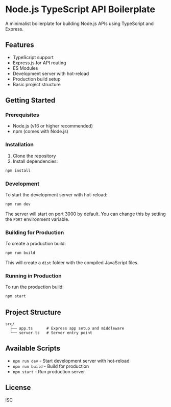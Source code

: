 # Node.js TypeScript API Boilerplate

A minimalist boilerplate for building Node.js APIs using TypeScript and Express.

## Features

- TypeScript support
- Express.js for API routing
- ES Modules
- Development server with hot-reload
- Production build setup
- Basic project structure

## Getting Started

### Prerequisites

- Node.js (v16 or higher recommended)
- npm (comes with Node.js)

### Installation

1. Clone the repository
2. Install dependencies:
```bash
npm install
```

### Development

To start the development server with hot-reload:

```bash
npm run dev
```

The server will start on port 3000 by default. You can change this by setting the `PORT` environment variable.

### Building for Production

To create a production build:

```bash
npm run build
```

This will create a `dist` folder with the compiled JavaScript files.

### Running in Production

To run the production build:

```bash
npm start
```

## Project Structure

```
src/
  ├── app.ts      # Express app setup and middleware
  └── server.ts   # Server entry point
```

## Available Scripts

- `npm run dev` - Start development server with hot-reload
- `npm run build` - Build for production
- `npm start` - Run production server

## License

ISC
